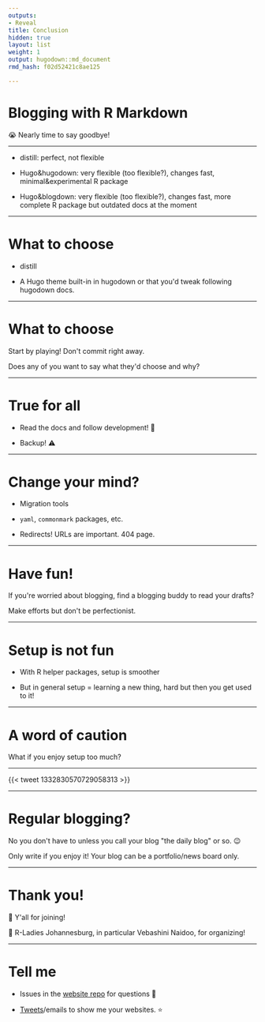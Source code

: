 ```yaml
---
outputs:
- Reveal
title: Conclusion
hidden: true
layout: list
weight: 1
output: hugodown::md_document
rmd_hash: f02d52421c8ae125

---
```


Blogging with R Markdown
========================

:sob: Nearly time to say goodbye!

------------------------------------------------------------------------

-   distill: perfect, not flexible

-   Hugo&hugodown: very flexible (too flexible?), changes fast, minimal&experimental R package

-   Hugo&blogdown: very flexible (too flexible?), changes fast, more complete R package but outdated docs at the moment

------------------------------------------------------------------------

What to choose
==============

-   distill

-   A Hugo theme built-in in hugodown or that you'd tweak following hugodown docs.

------------------------------------------------------------------------

What to choose
==============

Start by playing! Don't commit right away.

Does any of you want to say what they'd choose and why?

------------------------------------------------------------------------

True for all
============

-   Read the docs and follow development! :eyes:

-   Backup! :warning:

------------------------------------------------------------------------

Change your mind?
=================

-   Migration tools

-   `yaml`, `commonmark` packages, etc.

-   Redirects! URLs are important. 404 page.

------------------------------------------------------------------------

Have fun!
=========

If you're worried about blogging, find a blogging buddy to read your drafts?

Make efforts but don't be perfectionist.

------------------------------------------------------------------------

Setup is not fun
================

-   With R helper packages, setup is smoother

-   But in general setup = learning a new thing, hard but then you get used to it!

------------------------------------------------------------------------

A word of caution
=================

What if you enjoy setup too much?

------------------------------------------------------------------------

{{< tweet 1332830570729058313 >}}

------------------------------------------------------------------------

Regular blogging?
=================

No you don't have to unless you call your blog "the daily blog" or so. :wink:

Only write if you enjoy it! Your blog can be a portfolio/news board only.

------------------------------------------------------------------------

Thank you!
==========

:pray: Y'all for joining!

:pray: R-Ladies Johannesburg, in particular Vebashini Naidoo, for organizing!

------------------------------------------------------------------------

Tell me
=======

-   Issues in the [website repo](https://github.com/maelle/rmd-blogging-jozi/issues) for questions :raising_hand:

-   [Tweets](https://twitter.com/ma_salmon)/emails to show me your websites. :star:

